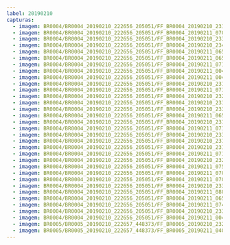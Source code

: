 ```yaml
---
label: 20190210
capturas:
  - imagem: BR0004/BR0004_20190210_222656_205051/FF_BR0004_20190210_231849_160_0061952.fits_maxpixel.jpg
  - imagem: BR0004/BR0004_20190210_222656_205051/FF_BR0004_20190211_070829_915_0624128.fits_maxpixel.jpg
  - imagem: BR0004/BR0004_20190210_222656_205051/FF_BR0004_20190210_233853_266_0086016.fits_maxpixel.jpg
  - imagem: BR0004/BR0004_20190210_222656_205051/FF_BR0004_20190210_234010_129_0087552.fits_maxpixel.jpg
  - imagem: BR0004/BR0004_20190210_222656_205051/FF_BR0004_20190211_065656_255_0610304.fits_maxpixel.jpg
  - imagem: BR0004/BR0004_20190210_222656_205051/FF_BR0004_20190211_065838_869_0612352.fits_maxpixel.jpg
  - imagem: BR0004/BR0004_20190210_222656_205051/FF_BR0004_20190211_071611_869_0633344.fits_maxpixel.jpg
  - imagem: BR0004/BR0004_20190210_222656_205051/FF_BR0004_20190211_004441_015_0164864.fits_maxpixel.jpg
  - imagem: BR0004/BR0004_20190210_222656_205051/FF_BR0004_20190211_004428_153_0164608.fits_maxpixel.jpg
  - imagem: BR0004/BR0004_20190210_222656_205051/FF_BR0004_20190210_231340_984_0055808.fits_maxpixel.jpg
  - imagem: BR0004/BR0004_20190210_222656_205051/FF_BR0004_20190211_071637_539_0633856.fits_maxpixel.jpg
  - imagem: BR0004/BR0004_20190210_222656_205051/FF_BR0004_20190210_232239_730_0066560.fits_maxpixel.jpg
  - imagem: BR0004/BR0004_20190210_222656_205051/FF_BR0004_20190210_231914_792_0062464.fits_maxpixel.jpg
  - imagem: BR0004/BR0004_20190210_222656_205051/FF_BR0004_20190210_233906_072_0086272.fits_maxpixel.jpg
  - imagem: BR0004/BR0004_20190210_222656_205051/FF_BR0004_20190211_065252_411_0605440.fits_maxpixel.jpg
  - imagem: BR0004/BR0004_20190210_222656_205051/FF_BR0004_20190210_231406_598_0056320.fits_maxpixel.jpg
  - imagem: BR0004/BR0004_20190210_222656_205051/FF_BR0004_20190211_071650_370_0634112.fits_maxpixel.jpg
  - imagem: BR0004/BR0004_20190210_222656_205051/FF_BR0004_20190210_233710_792_0083968.fits_maxpixel.jpg
  - imagem: BR0004/BR0004_20190210_222656_205051/FF_BR0004_20190210_231419_407_0056576.fits_maxpixel.jpg
  - imagem: BR0004/BR0004_20190210_222656_205051/FF_BR0004_20190210_231901_977_0062208.fits_maxpixel.jpg
  - imagem: BR0004/BR0004_20190210_222656_205051/FF_BR0004_20190211_071624_735_0633600.fits_maxpixel.jpg
  - imagem: BR0004/BR0004_20190210_222656_205051/FF_BR0004_20190210_232226_923_0066304.fits_maxpixel.jpg
  - imagem: BR0004/BR0004_20190210_222656_205051/FF_BR0004_20190211_075950_602_0685568.fits_maxpixel.jpg
  - imagem: BR0004/BR0004_20190210_222656_205051/FF_BR0004_20190211_070842_705_0624384.fits_maxpixel.jpg
  - imagem: BR0004/BR0004_20190210_222656_205051/FF_BR0004_20190211_070700_236_0622336.fits_maxpixel.jpg
  - imagem: BR0004/BR0004_20190210_222656_205051/FF_BR0004_20190210_233957_316_0087296.fits_maxpixel.jpg
  - imagem: BR0004/BR0004_20190210_222656_205051/FF_BR0004_20190211_080003_525_0685824.fits_maxpixel.jpg
  - imagem: BR0004/BR0004_20190210_222656_205051/FF_BR0004_20190211_065709_109_0610560.fits_maxpixel.jpg
  - imagem: BR0004/BR0004_20190210_222656_205051/FF_BR0004_20190211_074413_105_0666880.fits_maxpixel.jpg
  - imagem: BR0004/BR0004_20190210_222656_205051/FF_BR0004_20190210_233657_979_0083712.fits_maxpixel.jpg
  - imagem: BR0004/BR0004_20190210_222656_205051/FF_BR0004_20190211_004415_365_0164352.fits_maxpixel.jpg
  - imagem: BR0005/BR0005_20190210_222657_448373/FF_BR0005_20190210_232008_338_0063488.fits_maxpixel.jpg
  - imagem: BR0005/BR0005_20190210_222657_448373/FF_BR0005_20190211_040603_309_0404736.fits_maxpixel.jpg
---
```

